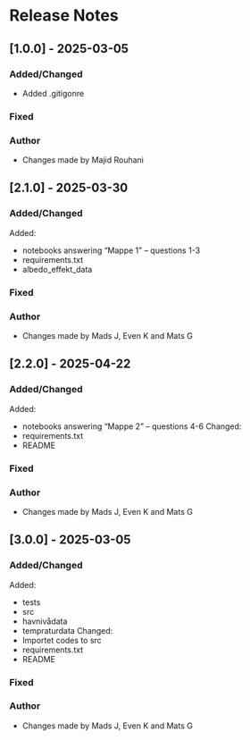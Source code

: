 # Release Notes

## [1.0.0] - 2025-03-05

### Added/Changed

- Added .gitigonre

### Fixed


### Author

- Changes made by Majid Rouhani

## [2.1.0] - 2025-03-30

### Added/Changed

Added:
- notebooks answering “Mappe 1” – questions 1-3
- requirements.txt
- albedo_effekt_data


### Fixed


### Author

- Changes made by Mads J, Even K and Mats G

## [2.2.0] - 2025-04-22

### Added/Changed

Added:
- notebooks answering “Mappe 2” – questions 4-6
Changed:
- requirements.txt
- README

### Fixed


### Author

- Changes made by Mads J, Even K and Mats G

## [3.0.0] - 2025-03-05

### Added/Changed
Added:
- tests
- src
- havnivådata
- tempraturdata
Changed:
- Importet codes to src
- requirements.txt
- README

### Fixed


### Author

- Changes made by Mads J, Even K and Mats G